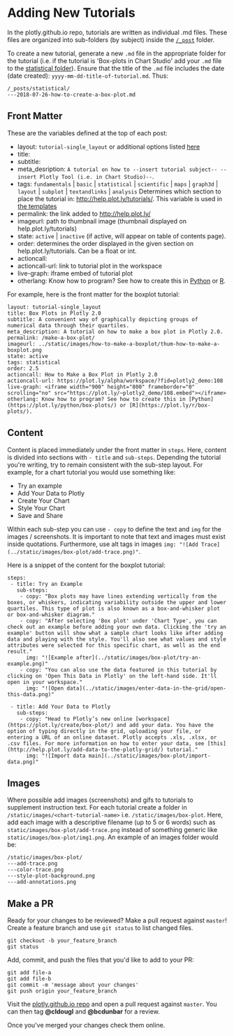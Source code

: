 # Adding New Tutorials

In the plotly.github.io repo, tutorials are written as individual .md files. These files are organized into sub-folders (by subject) inside the [`/_post`]( https://github.com/plotly/plotly.github.io/tree/master/_posts) folder.

To create a new tutorial, generate a new `.md` file in the appropriate folder for the tutorial (i.e. if the tutorial is 'Box-plots in Chart Studio' add your `.md` file to the [statistical folder](https://github.com/plotly/plotly.github.io/tree/master/_posts/statistical)).
Ensure that the title of the `.md` file includes the date (date created): `yyyy-mm-dd-title-of-tutorial.md`. Thus:

```
/_posts/statistical/
---2018-07-26-how-to-create-a-box-plot.md
```

## Front Matter
These are the variables defined at the top of each post:

- layout: `tutorial-single_layout` or additional options listed [here](https://github.com/plotly/plotly.github.io/tree/master/_layouts)
- title:
- subtitle:
- meta_desription: `A tutorial on how to --insert tutorial subject-- --insert Plotly Tool (i.e. in Chart Studio)--`.
- tags: `fundamentals` | `basic` | `statistical` | `scientific` | `maps` | `graph3d` | `layout` | `subplot` | `textandlinks` | `analysis`
  Determines which section to place the tutorial in: http://help.plot.ly/tutorials/. This variable is used in [the templates](https://github.com/plotly/plotly.github.io/blob/master/_layouts/tutorials.html#L58)
- permalink: the link added to http://help.plot.ly/
- imageurl: path to thumbnail image (thumbnail displayed on help.plot.ly/tutorials)
- state: `active` | `inactive` (if active, will appear on table of contents page).
- order: determines the order displayed in the given section on help.plot.ly/tutorials. Can be a float or int.
- actioncall:
- actioncall-url: link to tutorial plot in the workspace
- live-graph: iframe embed of tutorial plot
- otherlang: Know how to program? See how to create this in [Python](https://plot.ly/python/applicable-python-doc/) or [R](https://plot.ly/r/applicable-r-doc/).

For example, here is the front matter for the boxplot tutorial:
```
layout: tutorial-single_layout
title: Box Plots in Plotly 2.0
subtitle: A convenient way of graphically depicting groups of numerical data through their quartiles.
meta_description: A tutorial on how to make a box plot in Plotly 2.0.
permalink: /make-a-box-plot/
imageurl: ../static/images/how-to-make-a-boxplot/thum-how-to-make-a-boxplot.png
state: active
tags: statistical
order: 2.5
actioncall: How to Make a Box Plot in Plotly 2.0
actioncall-url: https://plot.ly/alpha/workspace/?fid=plotly2_demo:108
live-graph: <iframe width="900" height="800" frameborder="0" scrolling="no" src="https://plot.ly/~plotly2_demo/108.embed"></iframe>
otherlang: Know how to program? See how to create this in [Python](https://plot.ly/python/box-plots/) or [R](https://plot.ly/r/box-plots/).
```

## Content
Content is placed immediately under the front matter in `steps`. Here, content is divided into sections with `- title` and `sub-steps`. Depending the tutorial you're writing, try to remain consistent with the sub-step layout. For example, for a chart tutorial you would use something like:

- Try an example
- Add Your Data to Plotly
- Create Your Chart
- Style Your Chart
- Save and Share

Within each sub-step you can use `- copy` to define the text and `img` for the images / screenshots. It is important to note that text and images must exist inside quotations. Furthermore, use alt tags in images `img: "![Add Trace](../static/images/box-plot/add-trace.png)"`.

Here is a snippet of the content for the boxplot tutorial:

```
steps:
 - title: Try an Example
   sub-steps:
    - copy: "Box plots may have lines extending vertically from the boxes, or whiskers, indicating variability outside the upper and lower quartiles. This type of plot is also known as a box-and-whisker plot or box-and-whisker diagram."
    - copy: "After selecting 'Box plot' under 'Chart Type', you can check out an example before adding your own data. Clicking the 'try an example' button will show what a sample chart looks like after adding data and playing with the style. You'll also see what values and style attributes were selected for this specific chart, as well as the end result."
      img: "![Example after](../static/images/box-plot/try-an-example.png)"
    - copy: "You can also use the data featured in this tutorial by clicking on 'Open This Data in Plotly' on the left-hand side. It'll open in your workspace."
      img: "![Open data](../static/images/enter-data-in-the-grid/open-this-data.png)"

 - title: Add Your Data to Plotly
   sub-steps:
    - copy: "Head to Plotly’s new online [workspace](https://plot.ly/create/box-plot/) and add your data. You have the option of typing directly in the grid, uploading your file, or entering a URL of an online dataset. Plotly accepts .xls, .xlsx, or .csv files. For more information on how to enter your data, see [this](http://help.plot.ly/add-data-to-the-plotly-grid/) tutorial."
      img: "![Import data main](../static/images/box-plot/import-data.png)"
```

## Images

Where possible add images (screenshots) and gifs to tutorials to supplement instruction text. For each tutorial create a folder in `/static/images/<chart-tutorial-name>` i.e. `/static/images/box-plot`. Here, add each image with a descriptive filename (up to 5 or 6 words) such as `static/images/box-plot/add-trace.png` instead of something generic like  `static/images/box-plot/img1.png`. An example of an images folder would be:

```
/static/images/box-plot/
---add-trace.png
---color-trace.png
---style-plot-background.png
---add-annotations.png
```

## Make a PR

Ready for your changes to be reviewed? Make a pull request against `master`!
Create a feature branch and use `git status` to list changed files.
```
git checkout -b your_feature_branch
git status
```
Add, commit, and push the files that you'd like to add to your PR:
```
git add file-a
git add file-b
git commit -m 'message about your changes'
git push origin your_feature_branch
```
Visit the [plotly.github.io repo](https://github.com/plotly/plotly.github.io) and open a pull request against `master`. You can then tag **@cldougl** and **@bcdunbar** for a review.

Once you've merged your changes check them online.  
